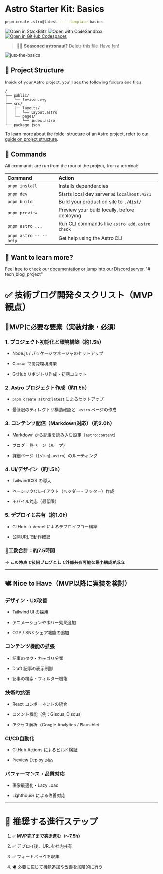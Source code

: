 # Astro Starter Kit: Basics

```sh
pnpm create astro@latest -- --template basics
```

[![Open in StackBlitz](https://developer.stackblitz.com/img/open_in_stackblitz.svg)](https://stackblitz.com/github/withastro/astro/tree/latest/examples/basics)
[![Open with CodeSandbox](https://assets.codesandbox.io/github/button-edit-lime.svg)](https://codesandbox.io/p/sandbox/github/withastro/astro/tree/latest/examples/basics)
[![Open in GitHub Codespaces](https://github.com/codespaces/badge.svg)](https://codespaces.new/withastro/astro?devcontainer_path=.devcontainer/basics/devcontainer.json)

> 🧑‍🚀 **Seasoned astronaut?** Delete this file. Have fun!

![just-the-basics](https://github.com/withastro/astro/assets/2244813/a0a5533c-a856-4198-8470-2d67b1d7c554)

## 🚀 Project Structure

Inside of your Astro project, you'll see the following folders and files:

```text
/
├── public/
│   └── favicon.svg
├── src/
│   ├── layouts/
│   │   └── Layout.astro
│   └── pages/
│       └── index.astro
└── package.json
```

To learn more about the folder structure of an Astro project, refer to [our guide on project structure](https://docs.astro.build/en/basics/project-structure/).

## 🧞 Commands

All commands are run from the root of the project, from a terminal:

| Command                   | Action                                           |
| :------------------------ | :----------------------------------------------- |
| `pnpm install`             | Installs dependencies                            |
| `pnpm dev`             | Starts local dev server at `localhost:4321`      |
| `pnpm build`           | Build your production site to `./dist/`          |
| `pnpm preview`         | Preview your build locally, before deploying     |
| `pnpm astro ...`       | Run CLI commands like `astro add`, `astro check` |
| `pnpm astro -- --help` | Get help using the Astro CLI                     |

## 👀 Want to learn more?

Feel free to check [our documentation](https://docs.astro.build) or jump into our [Discord server](https://astro.build/chat).
"# tech_blog_project" 


# ✅ 技術ブログ開発タスクリスト（MVP観点）

## 🚩MVPに必要な要素（実装対象・必須）

### 1. プロジェクト初期化と環境構築（約1.5h）

-  Node.js / パッケージマネージャのセットアップ
    
-  Cursor で開発環境構築
    
-  GitHub リポジトリ作成・初期コミット
    

### 2. Astro プロジェクト作成（約1.5h）

-  `pnpm create astro@latest` によるセットアップ
    
-  最低限のディレクトリ構造確認と `.astro` ページの作成
    

### 3. コンテンツ配信（Markdown対応）（約2.0h）

-  Markdown から記事を読み込む設定（`astro:content`）
    
-  ブログ一覧ページ（ループ）
    
-  詳細ページ（`[slug].astro`）のルーティング
    

### 4. UI/デザイン（約1.5h）

-  TailwindCSS の導入
    
-  ベーシックなレイアウト（ヘッダー・フッター）作成
    
-  モバイル対応（最低限）
    

### 5. デプロイと共有（約1.0h）

-  GitHub → Vercel によるデプロイフロー構築
    
-  公開URLで動作確認
    

### 🔸工数合計：約7.5時間

→ **この時点で技術ブログとして外部共有可能な最小構成が成立**

---

## 🕊️ Nice to Have（MVP以降に実装を検討）

### デザイン・UX改善

-  Tailwind UI の採用
    
-  アニメーションやホバー効果追加
    
-  OGP / SNS シェア機能の追加
    

### コンテンツ機能の拡張

-  記事のタグ・カテゴリ分類
    
-  Draft 記事の表示制御
    
-  記事の検索・フィルター機能
    

### 技術的拡張

-  React コンポーネントの統合
    
-  コメント機能（例：Giscus, Disqus）
    
-  アクセス解析（Google Analytics / Plausible）
    

### CI/CD自動化

-  GitHub Actions によるビルド検証
    
-  Preview Deploy 対応
    

### パフォーマンス・品質対応

-  画像最適化・Lazy Load
    
-  Lighthouse による改善対応
    

---

# 🧭 推奨する進行ステップ

1. ✅ **MVP完了まで突き進む（〜7.5h）**
    
2. ✅ デプロイ後、URLを社内共有
    
3. ✅ フィードバックを収集
    
4. 🕊️ 必要に応じて機能追加や改善を段階的に行う
    
